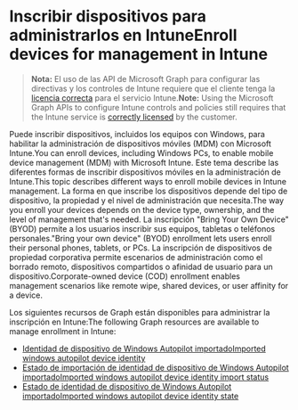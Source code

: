 # <a name="enroll-devices-for-management-in-intune"></a><span data-ttu-id="16541-101">Inscribir dispositivos para administrarlos en Intune</span><span class="sxs-lookup"><span data-stu-id="16541-101">Enroll devices for management in Intune</span></span>

> <span data-ttu-id="16541-102">**Nota:** El uso de las API de Microsoft Graph para configurar las directivas y los controles de Intune requiere que el cliente tenga la [licencia correcta](https://www.microsoft.com/en-us/cloud-platform/microsoft-intune-pricing) para el servicio Intune.</span><span class="sxs-lookup"><span data-stu-id="16541-102">**Note:** Using the Microsoft Graph APIs to configure Intune controls and policies still requires that the Intune service is [correctly licensed](https://www.microsoft.com/en-us/cloud-platform/microsoft-intune-pricing) by the customer.</span></span>

<span data-ttu-id="16541-103">Puede inscribir dispositivos, incluidos los equipos con Windows, para habilitar la administración de dispositivos móviles (MDM) con Microsoft Intune.</span><span class="sxs-lookup"><span data-stu-id="16541-103">You can enroll devices, including Windows PCs, to enable mobile device management (MDM) with Microsoft Intune.</span></span> <span data-ttu-id="16541-104">Este tema describe las diferentes formas de inscribir dispositivos móviles en la administración de Intune.</span><span class="sxs-lookup"><span data-stu-id="16541-104">This topic describes different ways to enroll mobile devices in Intune management.</span></span> <span data-ttu-id="16541-105">La forma en que inscribe los dispositivos depende del tipo de dispositivo, la propiedad y el nivel de administración que necesita.</span><span class="sxs-lookup"><span data-stu-id="16541-105">The way you enroll your devices depends on the device type, ownership, and the level of management that's needed.</span></span> <span data-ttu-id="16541-106">La inscripción "Bring Your Own Device" (BYOD) permite a los usuarios inscribir sus equipos, tabletas o teléfonos personales.</span><span class="sxs-lookup"><span data-stu-id="16541-106">"Bring your own device" (BYOD) enrollment lets users enroll their personal phones, tablets, or PCs.</span></span> <span data-ttu-id="16541-107">La inscripción de dispositivos de propiedad corporativa permite escenarios de administración como el borrado remoto, dispositivos compartidos o afinidad de usuario para un dispositivo.</span><span class="sxs-lookup"><span data-stu-id="16541-107">Corporate-owned device (COD) enrollment enables management scenarios like remote wipe, shared devices, or user affinity for a device.</span></span>

<span data-ttu-id="16541-108">Los siguientes recursos de Graph están disponibles para administrar la inscripción en Intune:</span><span class="sxs-lookup"><span data-stu-id="16541-108">The following Graph resources are available to manage enrollment in Intune:</span></span>

- [<span data-ttu-id="16541-109">Identidad de dispositivo de Windows Autopilot importado</span><span class="sxs-lookup"><span data-stu-id="16541-109">Imported windows autopilot device identity</span></span>](intune_enrollment_importedwindowsautopilotdeviceidentity.md)
- [<span data-ttu-id="16541-110">Estado de importación de identidad de dispositivo de Windows Autopilot importado</span><span class="sxs-lookup"><span data-stu-id="16541-110">Imported windows autopilot device identity import status</span></span>](intune_enrollment_importedwindowsautopilotdeviceidentityimportstatus.md)
- [<span data-ttu-id="16541-111">Estado de identidad de dispositivo de Windows Autopilot importado</span><span class="sxs-lookup"><span data-stu-id="16541-111">Imported windows autopilot device identity state</span></span>](intune_enrollment_importedwindowsautopilotdeviceidentitystate.md)
